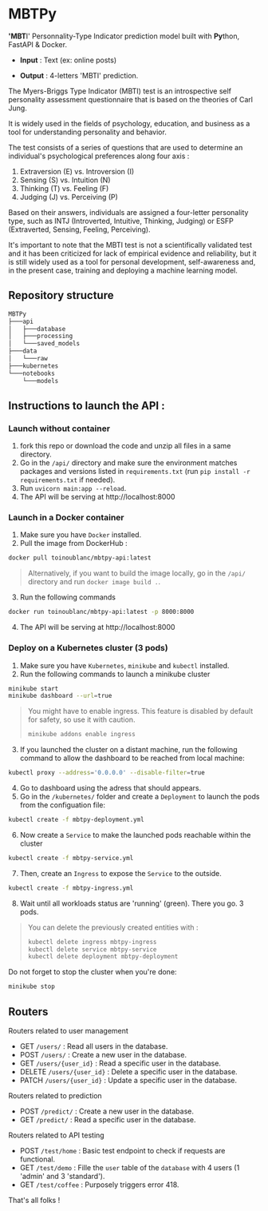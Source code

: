# **MBTPy**

**'MBT**I' Personnality-Type Indicator prediction model built with **Py**thon, FastAPI & Docker.

* **Input** : Text (ex: online posts)

- **Output** : 4-letters 'MBTI'  prediction.

The Myers-Briggs Type Indicator (MBTI) test is an introspective self personality assessment questionnaire that is based on the theories of Carl Jung.

It is widely used in the fields of psychology, education, and business as a tool for understanding personality and behavior.

The test consists of a series of questions that are used to determine an individual's psychological preferences along four axis :

1. Extraversion (E) vs. Introversion (I)
2. Sensing (S) vs. Intuition (N)
3. Thinking (T) vs. Feeling (F)
4. Judging (J) vs. Perceiving (P)

Based on their answers, individuals are assigned a four-letter personality type, such as INTJ (Introverted, Intuitive, Thinking, Judging) or ESFP (Extraverted, Sensing, Feeling, Perceiving).

It's important to note that the MBTI test is not a scientifically validated test and it has been criticized for lack of empirical evidence and reliability, but it is still widely used as a tool for personal development, self-awareness and, in the present case, training and deploying a machine learning model.


## Repository structure

```bash
MBTPy
├───api
│   ├───database
│   ├───processing
│   └───saved_models
├───data
│   └───raw
├───kubernetes
└───notebooks
    └───models
```


## Instructions to launch the API :

### Launch without container

1. fork this repo or download the code and unzip all files in a same directory.
2. Go in the `/api/` directory and make sure the environment matches packages and versions listed in `requirements.txt` (run `pip install -r requirements.txt` if needed).
3. Run `uvicorn main:app --reload`.
4. The API will be serving at http://localhost:8000

### Launch in a Docker container

1. Make sure you have `Docker` installed.
2. Pull the image from DockerHub :

```bash
docker pull toinoublanc/mbtpy-api:latest
```

> Alternatively, if you want to build the image locally, go in the `/api/` directory and run
> `docker image build .`.

3. Run the following commands

```bash
docker run toinoublanc/mbtpy-api:latest -p 8000:8000 
```

4. The API will be serving at http://localhost:8000

### Deploy on a Kubernetes cluster (3 pods)

1. Make sure you have `Kubernetes`, `minikube` and `kubectl` installed.
2. Run the following commands to launch a minikube cluster

```bash
minikube start
minikube dashboard --url=true
```

> You might have to enable ingress. This feature is disabled by default for safety, so use it with caution.
>
> ```bash
> minikube addons enable ingress
> ```

3. If you launched the cluster on a distant machine, run the following command to allow the dashboard to be reached from local machine:

```bash
kubectl proxy --address='0.0.0.0' --disable-filter=true
```

4. Go to dashboard using the adress that should appears.
5. Go in the `/kubernetes/` folder and create a `Deployment` to launch the pods from the configuation file:

```bash
kubectl create -f mbtpy-deployment.yml
```

6. Now create a `Service` to make the launched pods reachable within the cluster

```bash
kubectl create -f mbtpy-service.yml
```

7. Then, create an `Ingress` to expose the `Service` to the outside.

```bash
kubectl create -f mbtpy-ingress.yml
```

8. Wait until all workloads status are 'running' (green). There you go. 3 pods.

> You can delete the previously created entities with :
>
> ```bash
> kubectl delete ingress mbtpy-ingress
> kubectl delete service mbtpy-service
> kubectl delete deployment mbtpy-deployment
> ```

Do not forget to stop the cluster when you're done:

```bash
minikube stop
```



## Routers

Routers related to user management

- GET  `/users/` : Read all users in the database.
- POST  `/users/` : Create a new user in the database.
- GET `/users/{user_id}` : Read a specific user in the database.
- DELETE `/users/{user_id}` : Delete a specific user in the database.
- PATCH `/users/{user_id}` : Update a specific user in the database.



Routers related to prediction

- POST  `/predict/` : Create a new user in the database.
- GET `/predict/` : Read a specific user in the database.


Routers related to API testing

- POST  `/test/home` : Basic test endpoint to check if requests are functional.
- GET `/test/demo` : Fille the `user` table of the `database` with 4 users (1 'admin' and 3 'standard').
- GET `/test/coffee` : Purposely triggers error 418.


That's all folks !

